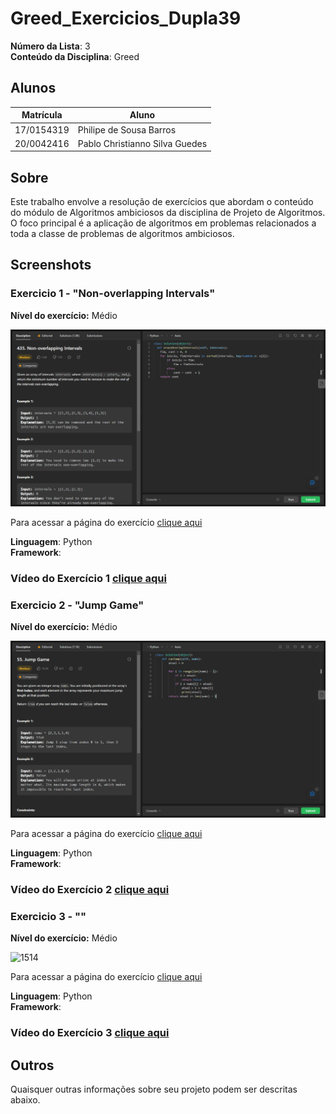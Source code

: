 # Greed_Exercicios_Dupla39

**Número da Lista**: 3<br>
**Conteúdo da Disciplina**: Greed <br>

## Alunos
|Matrícula | Aluno |
| -- | -- |
| 17/0154319  |  Philipe de Sousa Barros |
| 20/0042416  |  Pablo Christianno Silva Guedes |

## Sobre 
Este trabalho envolve a resolução de exercícios que abordam o conteúdo do módulo de Algoritmos ambiciosos da disciplina de Projeto de Algoritmos. O foco principal é a aplicação de algoritmos em problemas relacionados a toda a classe de problemas de algoritmos ambiciosos.

## Screenshots
### Exercicio 1 - "Non-overlapping Intervals"
**Nível do exercício:** Médio

![435](./images/non-overla.png)

Para acessar a página do exercício [clique aqui](https://leetcode.com/problems/non-overlapping-intervals/description/)

**Linguagem**: Python<br>
**Framework**: <br>
### Vídeo do Exercício 1 [clique aqui](https://www.youtube.com/watch?v=MEuKhY-R7Ok)

### Exercicio 2 - "Jump Game"
**Nível do exercício:** Médio

![55](./images/jump.png)

Para acessar a página do exercício [clique aqui](https://leetcode.com/problems/jump-game/)

**Linguagem**: Python<br>
**Framework**: <br>
### Vídeo do Exercício 2 [clique aqui](https://www.youtube.com/watch?v=IawsRW0K7Pw)

### Exercicio 3 - ""
**Nível do exercício:** Médio

![1514]()

Para acessar a página do exercício [clique aqui]()

**Linguagem**: Python<br>
**Framework**: <br>
### Vídeo do Exercício 3 [clique aqui]()

## Outros 
Quaisquer outras informações sobre seu projeto podem ser descritas abaixo.
